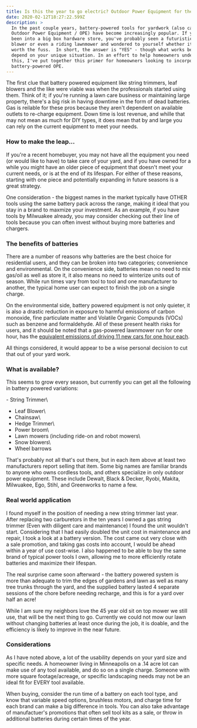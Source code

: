 ```yaml
---
title: Is this the year to go electric? Outdoor Power Equipment for the homeowner
date: 2020-02-12T18:27:22.599Z
description: >
  In the past couple years, battery-powered tools for yardwork (also called
  Outdoor Power Equipment / OPE) have become increasingly popular. If you've
  been into a big box hardware store, you've probably seen a futuristic leaf
  blower or even a riding lawnmower and wondered to yourself whether it was
  worth the fuss.  In short, the answer is "YES" - though what works best will
  depend on your unique situation. In an effort to help homeowners understand
  this, I've put together this primer for homeowners looking to incorporate
  battery-powered OPE.
---
```

The first clue that battery powered equipment like string trimmers, leaf blowers and the like were viable was when the professionals started using them. Think of it; if you're running a lawn care business or maintaining large property, there's a big risk in having downtime in the form of dead batteries.  Gas is reilable for these pros because they aren't dependent on available outlets to re-charge equipment. Down time is lost revenue, and whilIe that may not mean as much for DIY types, it does mean that by and large you can rely on the current equipment to meet your needs.

### How to make the leap...

If you're a recent homebuyer, you may not have all the equipment you need (or would like to have) to take care of your yard, and if you have owned for a while you might have an older piece of equipment that doesn't meet your current needs, or is at the end of its lifespan. For either of these reasons, starting with one piece and potentially expanding in future seasons is a great strategy. 

One consideration - the biggest names in the market typically have OTHER tools using the same battery pack across the range, making it ideal that you stay in a brand to maxmize your investment. As an example, if you have tools by Milwuakee already, you may consider checking out their line of tools because you can often invest without buying more batteries and chargers.

### The benefits of batteries

There are a number of reasons why batteries are the best choice for residential users, and they can be broken into two categories; convenience and environmental. On the convenience side, batteries mean no need to mix gas/oil as well as store it, it also means no need to winterize units out of season. While run times vary from tool to tool and one manufacturer to another, the typical home user can expect to finish the job on a single charge.

On the environmental side, battery powered equipment is not only quieter, it is also a drastic reduction in exposure to harmful emissions of carbon monoxide, fine particulate matter and Volatile Organic Compunds (VOCs) such as benzene and formaldehyde. All of these present health risks for users, and it should be noted that a gas-powered lawnmower run for one hour, has the [equivalent emissions of driving 11 new cars for one hour each](https://www.peoplepoweredmachines.com/faq-environment.htm).

All things considered, it would appear to be a wise personal decision to cut that out of your yard work.

### **What is available?**

This seems to grow every season, but currently you can get all the following in battery powered variations:

\- String Trimmer\
- Leaf Blower\
- Chainsaw\
- Hedge Trimmer\
- Power broom\
- Lawn mowers (including ride-on and robot mowers\
- Snow blowers\
- Wheel barrows

That's probably not all that's out there, but in each item above at least two manufacturers report selling that item. Some big names are familiar brands to anyone who owns cordless tools, and others specialize in only outdoor power equipment. These include Dewalt, Black & Decker, Ryobi, Makita, Milwuakee, Ego, Stihl, and Greenworks to name a few.

### Real world application

I found myself in the position of needing a new string trimmer last year. After replacing two carburetors in the ten years I owned a gas string trimmer (Even with diligent care and maintenance) I found the unit wouldn't start. Considering that I had easily doubled the unit cost in maintenance and repair, I took a look at a battery version. The cost came out very close with a sale promotion, and taking gas costs into account, I would be ahead within a year of use cost-wise.  I also happened to be able to buy the same brand of typical power tools I own, allowing me to more efficiently rotate batteries and maximize their lifespan. 

The real surprise came soon afterward - the battery powered system is more than adequate to trim the edges of gardens and lawn as well as many tree trunks through the yard, and the supplied battery lasted 4 separate sessions of the chore before needing recharge, and this is for a yard over half an acre!

While I am sure my neighbors love the 45 year old sit on top mower we still use, that will be the next thing to go. Currently we could not mow our lawn without changing batteries at least once during the job, it is doable, and the efficiency is likely to improve in the near future.

### Considerations

As I have noted above, a lot of the usability depends on your yard size and specific needs. A homeowner living in Minneapolis on a .14 acre lot can make use of any tool available, and do so on a single charge. Someone with more square footage/acreage, or specific landscaping needs may not be an ideal fit for EVERY tool available.

When buying, consider the run time of a battery on each tool type, and know that variable speed options, brushless motors, and charge time for each brand can make a big difference in tools. You can also take advantage of manufactuer's promotions that often sell tool kits as a sale, or throw in additional batteries during certain times of the year.
